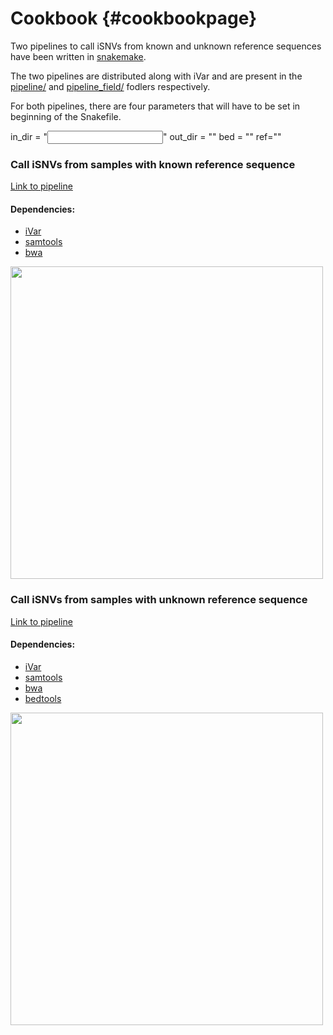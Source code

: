 Cookbook {#cookbookpage}
========

Two pipelines to call iSNVs from known and unknown reference sequences have been written in [snakemake](https://snakemake.readthedocs.io/en/stable/).

The two pipelines are distributed along with iVar and are present in the[ pipeline/](https://github.com/andersen-lab/ivar/tree/master/pipeline) and [pipeline_field/](https://github.com/andersen-lab/ivar/tree/master/pipeline_field) fodlers respectively.

For both pipelines, there are four parameters that will have to be set in beginning of the Snakefile.

in_dir = "<input fastq files>"
out_dir = "<output directory>"
bed = "<bed-file-with-primer-positions>"
ref="<path to reference fasta>"

### Call iSNVs from samples with known reference sequence

[Link to pipeline](https://github.com/andersen-lab/ivar/tree/master/pipeline)

#### Dependencies:

* [iVar](https://github.com/andersen-lab/ivar)
* [samtools](https://htslib.org/)
* [bwa](https://github.com/lh3/bwa)


<img src="https://raw.githubusercontent.com/gkarthik/IVAR/master/pipeline/pipeline.png" width="500" />

### Call iSNVs from samples with unknown reference sequence

[Link to pipeline](https://github.com/andersen-lab/ivar/tree/master/pipeline_field/)

#### Dependencies:

* [iVar](https://github.com/andersen-lab/ivar)
* [samtools](https://htslib.org/)
* [bwa](https://github.com/lh3/bwa)
* [bedtools](https://bedtools.readthedocs.io/en/latest/)

<img src="https://raw.githubusercontent.com/gkarthik/IVAR/master/pipeline_field/pipeline_field.png" width="500" />
